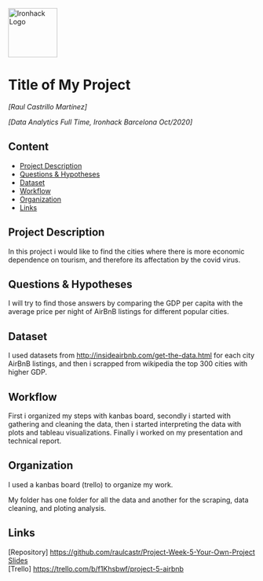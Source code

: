 <img src="https://bit.ly/2VnXWr2" alt="Ironhack Logo" width="100"/>

# Title of My Project
*[Raul Castrillo Martínez]*

*[Data Analytics Full Time, Ironhack Barcelona Oct/2020]*

## Content
- [Project Description](#project-description)
- [Questions & Hypotheses](#questions-hypotheses)
- [Dataset](#dataset)
- [Workflow](#workflow)
- [Organization](#organization)
- [Links](#links)

## Project Description

In this project i would like to find the cities where there is more economic dependence on tourism, and therefore its affectation by the covid virus.

## Questions & Hypotheses

I will try to find those answers by comparing the GDP per capita with the average price per night of AirBnB listings for different
popular cities.

## Dataset

I used datasets from http://insideairbnb.com/get-the-data.html for each city AirBnB listings, and then i scrapped from wikipedia the top 300 cities with higher GDP.

## Workflow

First i organized my steps with kanbas board, secondly i started with gathering and cleaning the data, then i started interpreting the data
with plots and tableau visualizations. Finally i worked on my presentation and technical report.

## Organization

I used a kanbas board (trello) to organize my work.

My folder has one folder for all the data and another for the scraping, data cleaning, and ploting analysis.

## Links


[Repository] https://github.com/raulcastr/Project-Week-5-Your-Own-Project  
[Slides](https://drive.google.com/file/d/1bI4wx4VV_sEy9fYWEfY-K6vXZBGp_idv/view?usp=sharing)  
[Trello] https://trello.com/b/f1Khsbwf/project-5-airbnb  
